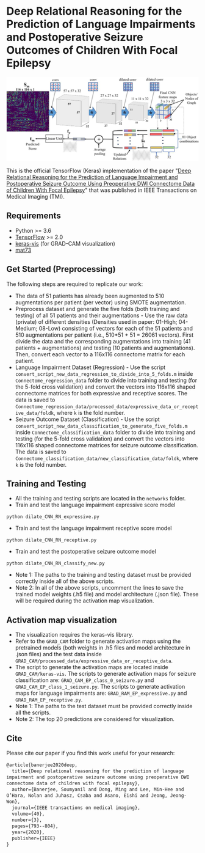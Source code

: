 # Deep Relational Reasoning for the Prediction of Language Impairments and Postoperative Seizure Outcomes of Children With Focal Epilepsy
![](networks/Deep_Relational_Reasoning_Epilepsy_TMI.jpg)

This is the official TensorFlow (Keras) implementation of the paper "[Deep Relational Reasoning for the Prediction of Language Impairment and Postoperative Seizure Outcome Using Preoperative DWI Connectome Data of Children With Focal Epilepsy](https://ieeexplore.ieee.org/document/9252947)" that was published in IEEE Transactions on Medical Imaging (TMI).

## Requirements
* Python >= 3.6
* [TensorFlow](https://www.tensorflow.org/) >= 2.0
* [keras-vis](https://raghakot.github.io/keras-vis/) (for GRAD-CAM visualization)
* [mat73](https://pypi.org/project/mat73/)

## Get Started (Preprocessing)
The following steps are required to replicate our work:

* The data of 51 patients has already been augmented to 510 augmentations per patient (per vector) using SMOTE augmentation.
* Preprocess dataset and generate the five folds (both training and testing) of all 51 patients and their augmentations - Use the raw data (private) of different densities (Densities used in paper: 01-High; 04-Medium; 08-Low) consisting of vectors for each of the 51 patients and 510 augmentations per patient (i.e., 510*51 + 51 = 26061 vectors). First divide the data and the corresponding augmentations into training (41 patients + augmentations) and testing (10 patients and augmentations). Then, convert each vector to a 116x116 connectome matrix for each patient. 
* Language Impairment Dataset (Regression) - Use the script `convert_script_new_data_regression_to_divide_into_5_folds.m` inside `Connectome_regression_data` folder to divide into training and testing (for the 5-fold cross validation) and convert the vectors into 116x116 shaped connectome matrices for both expressive and receptive scores. The data is saved to `Connectome_regression_data/processed_data/expressive_data_or_receptive_data/foldk`, where `k` is the fold number.     
* Seizure Outcome Dataset (Classification) - Use the script `convert_script_new_data_classification_to_generate_five_folds.m` inside `Connectome_classification_data` folder to divide into training and testing (for the 5-fold cross validation) and convert the vectors into 116x116 shaped connectome matrices for seizure outcome classification. The data is saved to `Connectome_classification_data/new_classification_data/foldk`, where `k` is the fold number.   

## Training and Testing

* All the training and testing scripts are located in the `networks` folder.
* Train and test the language impairment expressive score model
```
python dilate_CNN_RN_expressive.py
```
* Train and test the language impairment receptive score model
```
python dilate_CNN_RN_receptive.py
```
* Train and test the postoperative seizure outcome model
```
python dilate_CNN_RN_classify_new.py
```
* Note 1: The paths to the training and testing dataset must be provided correctly inside all of the above scripts.
* Note 2: In all of the above scripts, uncomment the lines to save the trained model weights (.h5 file) and model architecture (.json file). These will be required during the activation map visualization.

## Activation map visualization
* The visualization requires the keras-vis library.
* Refer to the `GRAD_CAM` folder to generate activation maps using the pretrained models (both weights in .h5 files and model architecture in .json files) and the test data inside `GRAD_CAM/processed_data/expressive_data_or_receptive_data`.
* The script to generate the activation maps are located inside `GRAD_CAM/keras-vis`. The scripts to generate activation maps for seizure classification are: `GRAD_CAM_EP_class_0_seizure.py` and `GRAD_CAM_EP_class_1_seizure.py`. The scripts to generate activation maps for language impairments are: `GRAD_RAM_EP_expressive.py` and `GRAD_RAM_EP_receptive.py`.
* Note 1: The paths to the test dataset must be provided correctly inside all the scripts.
* Note 2: The top 20 predictions are considered for visualization.

## Cite
Please cite our paper if you find this work useful for your research:
```
@article{banerjee2020deep,
  title={Deep relational reasoning for the prediction of language impairment and postoperative seizure outcome using preoperative DWI connectome data of children with focal epilepsy},
  author={Banerjee, Soumyanil and Dong, Ming and Lee, Min-Hee and O’Hara, Nolan and Juhasz, Csaba and Asano, Eishi and Jeong, Jeong-Won},
  journal={IEEE transactions on medical imaging},
  volume={40},
  number={3},
  pages={793--804},
  year={2020},
  publisher={IEEE}
}
```
